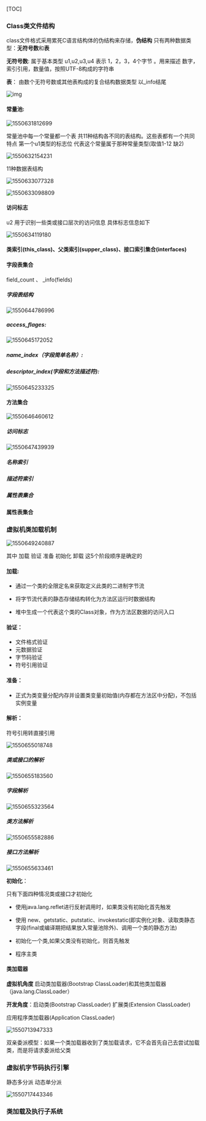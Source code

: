 [TOC]



### Class类文件结构

class文件格式采用累死C语言结构体的伪结构来存储，**伪结构** 只有两种数据类型：**无符号数**和**表**

**无符号数**: 属于基本类型 u1,u2,u3,u4 表示 1，2，3，4个字节 。用来描述 数字，索引引用，数量值，按照UTF-8构成的字符串

**表**： 由数个无符号数或其他表构成的复合结构数据类型 以_info结尾

![img](F:\笔记\Java\虚拟机\UIHPC1[125CA4OX@Y@`IKO0.png)

#### **常量池**:

![1550631812699](F:\笔记\Java\虚拟机\1550631812699.png)

常量池中每一个常量都一个表 共11种结构各不同的表结构。这些表都有一个共同特点 第一个u1类型的标志位 代表这个常量属于那种常量类型(取值1-12 缺2)

![1550632154231](F:\笔记\Java\虚拟机\1550632154231.png)

11种数据表结构

![1550633077328](F:\笔记\Java\虚拟机\1550633077328.png)

![1550633098809](F:\笔记\Java\虚拟机\1550633098809.png)

#### 访问标志

u2 用于识别一些类或接口层次的访问信息 具体标志信息如下

![1550634119180](F:\笔记\Java\虚拟机\1550634119180.png)

#### 类索引(this_class)、父类索引(supper_class)、接口索引集合(interfaces)

#### 字段表集合

field_count 、 _info(fields)

##### 字段表结构

![1550644786996](F:\笔记\Java\虚拟机\1550644786996.png)

##### access_flages:

![1550645172052](F:\笔记\Java\虚拟机\1550645172052.png)

##### name_index（字段简单名称）:

##### descriptor_index(字段和方法描述符):

![1550645233325](F:\笔记\Java\虚拟机\1550645233325.png)

#### 方法集合

![1550646460612](F:\笔记\Java\虚拟机\1550646460612.png)

##### 访问标志

![1550647439939](F:\笔记\Java\虚拟机\1550647439939.png)

##### 名称索引

##### 描述符索引

##### 属性表集合

#### 属性表集合

### 虚拟机类加载机制

![1550649240887](F:\笔记\Java\虚拟机\1550649240887.png)

其中 加载 验证 准备 初始化 卸载 这5个阶段顺序是确定的

#### **加载:**

- 通过一个类的全限定名来获取定义此类的二进制字节流

- 将字节流代表的静态存储结构转化为方法区运行时数据结构

- 堆中生成一个代表这个类的Class对象，作为方法区数据的访问入口

#### **验证**：

- 文件格式验证
- 元数据验证
- 字节码验证
- 符号引用验证

#### **准备：**

- 正式为类变量分配内存并设置类变量初始值(内存都在方法区中分配)，不包括实例变量

#### **解析：**

符号引用转直接引用

![1550655018748](F:\笔记\Java\虚拟机\1550655018748.png)

##### 类或接口的解析

![1550655183560](F:\笔记\Java\虚拟机\1550655183560.png)

##### 字段解析

![1550655323564](F:\笔记\Java\虚拟机\1550655323564.png)

##### 类方法解析

![1550655582886](F:\笔记\Java\虚拟机\1550655582886.png)

##### 接口方法解析

![1550655633461](F:\笔记\Java\虚拟机\1550655633461.png)

**初始化**：

只有下面四种情况类或接口才初始化

- 使用java.lang.reflet进行反射调用时，如果类没有初始化首先触发

- 使用 new、getstatic、putstatic、invokestatic(即实例化对象、读取类静态字段(final或编译期把结果放入常量池除外)、调用一个类的静态方法)

- 初始化一个类,如果父类没有初始化，则首先触发

- 程序主类

  <clinit>

#### 类加载器

**虚拟机角度** 启动类加载器(Bootstrap ClassLoader)和其他类加载器（java.lang.ClassLoader）

**开发角度**：启动类(Bootstrap ClassLoader)  扩展类(Extension ClassLoader)

应用程序类加载器(Application ClassLoader)

![1550713947333](F:\笔记\Java\虚拟机\1550713947333.png)

双亲委派模型：如果一个类加载器收到了类加载请求，它不会首先自己去尝试加载类，而是将请求委派给父类

### 虚拟机字节码执行引擎

静态多分派 动态单分派

![1550717443346](F:\笔记\Java\虚拟机\1550717443346.png)

### 类加载及执行子系统
